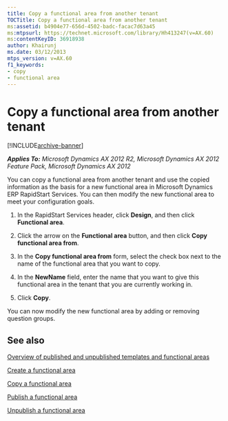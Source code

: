 ```yaml
---
title: Copy a functional area from another tenant
TOCTitle: Copy a functional area from another tenant
ms:assetid: b4904e77-656d-4502-badc-facac7d63a45
ms:mtpsurl: https://technet.microsoft.com/library/Hh413247(v=AX.60)
ms:contentKeyID: 36918938
author: Khairunj
ms.date: 03/12/2013
mtps_version: v=AX.60
f1_keywords:
- copy
- functional area
---
```


# Copy a functional area from another tenant 


[!INCLUDE[archive-banner](includes/archive-banner.md)]


_**Applies To:** Microsoft Dynamics AX 2012 R2, Microsoft Dynamics AX 2012 Feature Pack, Microsoft Dynamics AX 2012_

You can copy a functional area from another tenant and use the copied information as the basis for a new functional area in Microsoft Dynamics ERP RapidStart Services. You can then modify the new functional area to meet your configuration goals.

1.  In the RapidStart Services header, click **Design**, and then click **Functional area**.

2.  Click the arrow on the **Functional area** button, and then click **Copy functional area from**.

3.  In the **Copy functional area from** form, select the check box next to the name of the functional area that you want to copy.

4.  In the **NewName** field, enter the name that you want to give this functional area in the tenant that you are currently working in.

5.  Click **Copy**.

You can now modify the new functional area by adding or removing question groups.

## See also

[Overview of published and unpublished templates and functional areas](learn-about-published-and-unpublished-templates-and-functional-areas-in-rapidstart-services.md)

[Create a functional area](create-a-functional-area-in-rapidstart-services.md)

[Copy a functional area](copy-a-functional-area-in-rapidstart-services.md)

[Publish a functional area](publish-a-functional-area-in-rapidstart-services.md)

[Unpublish a functional area](unpublish-a-functional-area-in-rapidstart-services.md)

